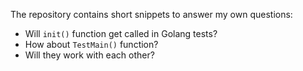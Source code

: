The repository contains short snippets to answer my own questions:

- Will `init()` function get called in Golang tests?
- How about `TestMain()` function?
- Will they work with each other?
